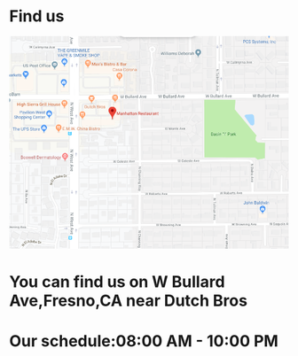 # Find us

![Find us](../images/locatie.jpg)

# You can find us on W Bullard Ave,Fresno,CA near Dutch Bros 

# Our schedule:08:00 AM - 10:00 PM


